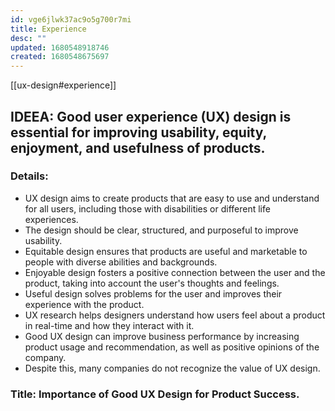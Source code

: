 ```yaml
---
id: vge6jlwk37ac9o5g700r7mi
title: Experience
desc: ""
updated: 1680548918746
created: 1680548675697
---
```


[[ux-design#experience]]

## IDEEA: Good user experience (UX) design is essential for improving usability, equity, enjoyment, and usefulness of products.

### Details:

- UX design aims to create products that are easy to use and understand for all
  users, including those with disabilities or different life experiences.
- The design should be clear, structured, and purposeful to improve usability.
- Equitable design ensures that products are useful and marketable to people
  with diverse abilities and backgrounds.
- Enjoyable design fosters a positive connection between the user and the
  product, taking into account the user's thoughts and feelings.
- Useful design solves problems for the user and improves their experience with
  the product.
- UX research helps designers understand how users feel about a product in
  real-time and how they interact with it.
- Good UX design can improve business performance by increasing product usage
  and recommendation, as well as positive opinions of the company.
- Despite this, many companies do not recognize the value of UX design.

### Title: Importance of Good UX Design for Product Success.
